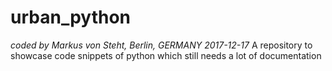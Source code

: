 # urban_python
*coded by Markus von Steht, Berlin, GERMANY 2017-12-17*
A repository to showcase code snippets of python which still needs a lot of documentation
